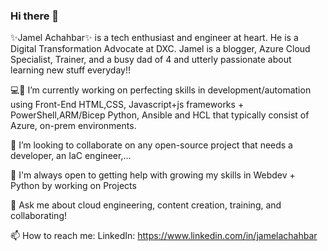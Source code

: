 ### Hi there 👋

✨Jamel Achahbar✨ is a tech enthusiast and engineer at heart. He is a Digital Transformation Advocate at DXC. 
Jamel is a blogger, Azure Cloud Specialist, Trainer, and a busy dad of 4 and utterly passionate about learning new stuff everyday!!

💻🌱 I’m currently working on perfecting skills in development/automation 
using Front-End HTML,CSS, Javascript+js frameworks + PowerShell,ARM/Bicep Python, Ansible and HCL that typically consist of Azure, on-prem environments.

👯 I’m looking to collaborate on any open-source project that needs a developer, an IaC engineer,...

🤔 I'm always open to getting help with growing my skills in Webdev + Python by working on Projects

💬 Ask me about cloud engineering, content creation, training, and collaborating!

📫 How to reach me: LinkedIn: https://www.linkedin.com/in/jamelachahbar
